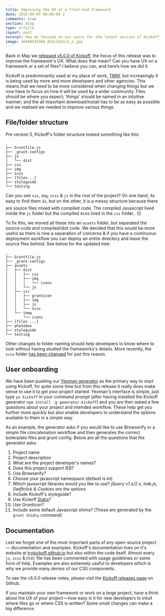 ```yaml
---
title: Improving the UX of a front-end framework
date: 2015-09-07 00:00:00 Z
comments: true
section: blog
type: article
layout: post
excerpt: How we focused on our users for the latest version of Kickoff
image: 16488545384_d25c2ab1c2_z.jpg
---
```


Back in May we [released v5.0.0 of Kickoff](https://github.com/TryKickoff/kickoff/releases/tag/5.0.0), the focus of this release was to improve the framework's UX. What does that mean? Can you have UX on a framework or a set of files? I believe you can, and here’s how we did it.

Kickoff is predominantly used at my place of work, [TMW](http://tmwunlimited.com), but increasingly it is being used by more and more developers and other agencies. This means that we need to be more considered when changing things but we now have to focus on how it will be used by a wider community. Files should be where you expect; ‘things’ should be named in an intuitive manner; and the all important download/install has to be as easy as possible and we realised we needed to improve various things.

## File/folder structure
Pre version 5, Kickoff's folder structure looked something like this:

```
.
├── Gruntfile.js
├── _grunt-configs
├── js
│   └── dist
├── css
├── img
├── scss
├── [files...]
├── styleguide
└── testing
```

Can you see `css`, `img`, `scss` & `js` in the root of the project? On one hand, its easy to find them :thumbsup:, but on the other, it is a messy structure because there are source files mixed with compiled code. The compiled Javascript lived inside the `js` folder but the compiled scss lived in the `css` folder.. :confused:

To fix this, we moved all these into an `assets` folder, but separated the source code and compiled/dist code. We decided that this would be more useful as there is now a separation of concerns & if you have a continuous deployment workflow you can deploy an entire directory and leave the source files behind. See below for the updated tree:

```
.
├── Gruntfile.js
├── _grunt-configs
├── assets
│   ├── dist
│   │   ├── css
│   │   ├── img
│   │   │   └── icons
│   │   └── js
│   ├── src
│   │   ├── grunticon
│   │   ├── img
│   │   ├── js
│   │   └── scss
│   └── temp
│       └── icons
├── [files ...]
├── photobox
├── styleguide
└── testing
```

Other changes to folder naming should help developers to know where to look without having studied the frameworks's details. More recently, the `scss` folder [has been changed](https://github.com/TryKickoff/kickoff/issues/53) for just this reason.

## User onboarding
We have been pushing our [Yeoman generator](https://github.com/TryKickoff/generator-kickoff) as the primary way to start using Kickoff, for quite some time but from this release it really does make sense to use it to get your project started. Yeoman's interface is simple, just type `yo kickoff` in your command prompt (after having installed the Kickoff generator `npm install -g generator-kickoff`) and you are then asked a few questions about your project and intended workflow. These help get you further more quickly but also enable developers to understand the options available to them in a simple way.

As an example, the generator asks if you would like to use Browserify or a simple file concatenation workflow and then generates the correct boilerplate files and grunt config. Below are all the questions that the generator asks:

1. Project name
1. Project description
1. What are the project developer's names?
1. Does this project support IE8?
1. Use Browserify?
1. Choose your javascript namespace (default is `KO`)
1. Which javascript libraries would you like to use? *jQuery v1.x/2.x, trak.js, Swiftclick & Cookies are the options*
1. Include Kickoff's styleguide?
1. Use Kickoff [Statix](https://github.com/trykickoff/statix)?
1. Use Grunticon?
1. Include some default Javascript shims? (These are generated by the `grunt shimly` command)

## Documentation
Lest we forget one of the most important parts of any open-source project — documentation and examples. Kickoff's documentation lives on it's website at [trykickoff.github.io](http://trykickoff.github.io/) but also within the code itself. Almost every `js`, `scss` & `html` file has been commented with usage guidelines or some form of help. Examples are also extremely useful to developers which is why we provide many demos of our CSS components.

To see the v5.0.0 release notes, please visit the [Kickoff releases page](https://github.com/TryKickoff/kickoff/releases) on Github.

If you maintain your own framework or work on a large project, have a think about the UX of your project — how easy is it for new developers to intuit where files go or where CSS is written? Some small changes can make a big difference.
